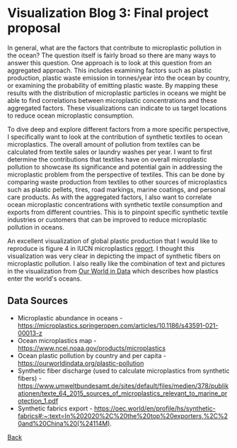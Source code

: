 # Visualization Blog 3: Final project proposal

In general, what are the factors that contribute to microplastic pollution in the ocean? The question itself is fairly broad so there are many ways to answer this question. One approach is to look at this question from an aggregated approach. This includes examining factors such as plastic production, plastic waste emission in tonnes/year into the ocean by country, or examining the probability of emitting plastic waste. By mapping these results with the distribution of microplastic particles in oceans we might be able to find correlations between microplastic concentrations and these aggregated factors. These visualizations can indicate to us target locations to reduce ocean microplastic consumption. 

To dive deep and explore different factors from a more specific perspective, I specifically want to look at the contribution of synthetic textiles to ocean microplastics. The overall amount of pollution from textiles can be calculated from textile sales or laundry washes per year. I want to first determine the contributions that textiles have on overall microplastic pollution to showcase its significance and potential gain in addressing the microplastic problem from the perspective of textiles. This can be done by comparing waste production from textiles to other sources of microplastics such as plastic pellets, tires, road markings, marine coatings, and personal care products. As with the aggregated factors, I also want to correlate ocean microplastic concentrations with synthetic textile consumption and exports from different countries. This is to pinpoint specific synthetic textile industries or customers that can be improved to reduce microplastic pollution in oceans.

An excellent visualization of global plastic production that I would like to reproduce is figure 4 in IUCN microplastics [report](https://portals.iucn.org/library/sites/library/files/documents/2017-002-En.pdf). I thought this visualization was very clear in depicting the impact of synthetic fibers on microplastic pollution. I also really like the combination of text and pictures in the visualization from [Our World in Data](https://ourworldindata.org/uploads/2019/09/Pathway-of-plastic-to-ocean-800x491.png) which describes how plastics enter the world's oceans. 


## Data Sources
- Microplastic abundance in oceans - https://microplastics.springeropen.com/articles/10.1186/s43591-021-00013-z
- Ocean microplastics map - https://www.ncei.noaa.gov/products/microplastics
- Ocean plastic pollution by country and per capita - https://ourworldindata.org/plastic-pollution
- Synthetic fiber discharge (used to calculate microplastics from synthetic fibers) - https://www.umweltbundesamt.de/sites/default/files/medien/378/publikationen/texte_64_2015_sources_of_microplastics_relevant_to_marine_protection_1.pdf
- Synthetic fabrics export - https://oec.world/en/profile/hs/synthetic-fabrics#:~:text=In%202020%2C%20the%20top%20exporters,%2C%20and%20China%20(%24114M).


[Back](../README.md)